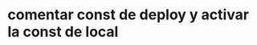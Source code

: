 <h1>comentar const de deploy y activar la const de local

<script>
    src: {
        components: {
            admin: {
                FormCreateProduct: FormCreateProduct.jsx,
                FormUpdateProduct: FormUpdateProduct.jsx
                Uusarios: Usuarios.jsx
            },
            CheckoutForm: CheckoutForm.jsx,
            FormLogin: FormLogin.jsx,
            FormRegister: FormRegister.jsx,
            FormUpdate: {
                FormUpdate.jsx.
                FormUpdatePassword.jsx,
            }
        },
        pages: {
        },
        store: {
            actions: index.js,
        }
    }

const api_host= "http://localhost:3001/";
  // const api_host = 'https://henry-market-back-production.up.railway.app/'
</script>
